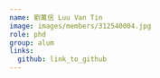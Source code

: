 ```yaml
---
name: 劉萬信 Luu Van Tin 
image: images/members/312540004.jpg 
role: phd
group: alum
links:
  github: link_to_github 
---
```

